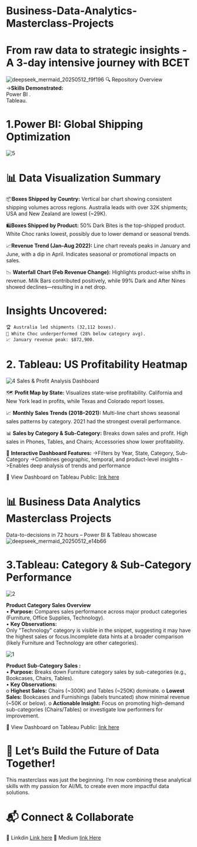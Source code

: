 # Business-Data-Analytics-Masterclass-Projects
# From raw data to strategic insights - A 3-day intensive journey with BCET
![deepseek_mermaid_20250512_f9f196](https://github.com/user-attachments/assets/faa40aae-504b-48df-825c-41a67c5222f6)
🔍 Repository Overview <br>
->**Skills Demonstrated:** <br>
     Power BI . <br>
     Tableau. <br>
# 1.Power BI: Global Shipping Optimization   
![5](https://github.com/user-attachments/assets/760e0d57-7b2c-4477-907a-c4d59daabf38)
# 📊 Data Visualization Summary
📦**Boxes Shipped by Country:**
Vertical bar chart showing consistent shipping volumes across regions. Australia leads with over 32K shipments; USA and New Zealand are lowest (~29K).

🛍️**Boxes Shipped by Product:**
50% Dark Bites is the top-shipped product. White Choc ranks lowest, possibly due to lower demand or seasonal trends.

📈**Revenue Trend (Jan–Aug 2022):**
Line chart reveals peaks in January and June, with a dip in April. Indicates seasonal or promotional impacts on sales.

📉 **Waterfall Chart (Feb Revenue Change):**
Highlights product-wise shifts in revenue. Milk Bars contributed positively, while 99% Dark and After Nines showed declines—resulting in a net drop.
# Insights Uncovered:
    🏆 Australia led shipments (32,112 boxes).
    🚨 White Choc underperformed (28% below category avg).
    📈 January revenue peak: $872,900.
# 2. Tableau: US Profitability Heatmap
![4](https://github.com/user-attachments/assets/b9feb587-1fc2-4ea8-9cfb-faa657ab07e4)
Sales & Profit Analysis Dashboard

🗺️ **Profit Map by State:**
Visualizes state-wise profitability. California and New York lead in profits, while Texas and Colorado report losses.

📈 **Monthly Sales Trends (2018–2021):**
Multi-line chart shows seasonal sales patterns by category. 2021 had the strongest overall performance.

📊 **Sales by Category & Sub-Category:**
Breaks down sales and profit. High sales in Phones, Tables, and Chairs; Accessories show lower profitability.

🎯 **Interactive Dashboard Features:**
     ->Filters by Year, State, Category, Sub-Category
     ->Combines geographic, temporal, and product-level insights
     ->Enables deep analysis of trends and performance

🔗 View Dashboard on Tableau Public: [link here](https://public.tableau.com/views/Book3_17469775123150/Dashboard1?:language=en-US&publish=yes&:sid=&:redirect=auth&:display_count=n&:origin=viz_share_link)

# 📊 Business Data Analytics Masterclass Projects
Data-to-decisions in 72 hours – Power BI & Tableau showcase
![deepseek_mermaid_20250512_e14b66](https://github.com/user-attachments/assets/6489b6c6-dd4c-483d-a987-9b959c2e6545)
# 3.Tableau: Category & Sub-Category Performance

![2](https://github.com/user-attachments/assets/bbd671f4-a8b7-45f7-93cf-9af246e62a1a)

**Product Category Sales Overview**<br>
•	**Purpose:** Compares sales performance across major product categories (Furniture, Office Supplies, Technology). <br>
•	**Key Observations:** <br>
Only "Technology" category is visible in the snippet, suggesting it may have the highest sales or focus.Incomplete data hints at a broader comparison (likely Furniture and Technology are other categories).

![1](https://github.com/user-attachments/assets/3509b1a6-76d8-49e3-aaca-07c69b0548fc)

**Product Sub-Category Sales :**<br>
•  **Purpose:** Breaks down Furniture category sales by sub-categories (e.g., Bookcases, Chairs, Tables).<br>
•	**Key Observations:** <br>
o	**Highest Sales:** Chairs (~300K) and Tables (~250K) dominate.
o	**Lowest Sales:** Bookcases and Furnishings (labels truncated) show minimal revenue (~50K or below).
o	**Actionable Insight:** Focus on promoting high-demand sub-categories (Chairs/Tables) or investigate low performers for improvement.

🔗 View Dashboard on Tableau Public: [link here](https://public.tableau.com/views/Project3_ohee/ProductSub-CategorySales?:language=en-US&publish=yes&:sid=&:redirect=auth&:display_count=n&:origin=viz_share_link](https://public.tableau.com/views/Project3_ohee/ProductSub-CategorySales?:language=en-US&publish=yes&:sid=&:redirect=auth&:display_count=n&:origin=viz_share_link))


# 🌟 Let’s Build the Future of Data Together!
This masterclass was just the beginning. I’m now combining these analytical skills with my passion for AI/ML to create even more impactful data solutions.
# 📬 Connect & Collaborate
🔗 Linkdin [Link here]()
🔗 Medium [link Here](https://medium.com/@2204ohee/from-classroom-to-dashboard-my-3-day-business-data-analytics-transformation-286b1b3fadb7)

